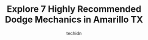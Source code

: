 ---
layout: ampstory
image: https://images.unsplash.com/photo-1567808291548-fc3ee04dbcf0?ixlib=rb-4.0.3&ixid=MnwxMjA3fDB8MHxwaG90by1wYWdlfHx8fGVufDB8fHx8&auto=format&fit=crop&w=640&h=853&q=80
author: techidn
featured: false
description: Entrust your vehicle to the 7 best Dodge Mechanic in Amarillo TX, USA and experience the difference they can make. With their extensive knowledge, state-of-the-art facilities, and commitment
title: Explore 7 Highly Recommended Dodge Mechanics in Amarillo TX
cover:
   title: Explore 7 Highly Recommended Dodge Mechanics in Amarillo TX
   subtitle: Rickpate
   background: https://images.unsplash.com/photo-1567808291548-fc3ee04dbcf0?ixlib=rb-4.0.3&ixid=MnwxMjA3fDB8MHxwaG90by1wYWdlfHx8fGVufDB8fHx8&auto=format&fit=crop&w=640&h=853&q=80

pages: 
 - layout: thirds
   top: <h1>#1 All Star Dodge Chrysler Jeep Ram Fiat</h1>
   bottom: "<p>Would give 3-1/2stars if available. Stranded just around the corner of the dealership on an offramp. My fuel pump went out. I called both Dodge dealerships, but each o</p>"
   background: https://www.knot35.com/toplist/wp-content/uploads/2023/06/best-dodge-mechanic-1-in-amarillo-tx-1685831995.jpeg
   backgroundblur: true
 - layout: thirds
   top: <h1>#2 Aardvark Automotive</h1>
   bottom: "<p>5825 Canyon Dr, Amarillo, TX 79110, United States</p>"
   background: https://www.knot35.com/toplist/wp-content/uploads/2023/06/best-dodge-mechanic-2-in-amarillo-tx-1685831995.jpeg
   cta:
      link: https://www.knot35.com/toplist/explore-7-highly-recommended-dodge-mechanics-in-amarillo-tx/
      text: Explore 7 Highly Recommended Dodge Mechanics in Amarillo TX
 - layout: thirds
   top: <h1>#3 Top Gun Auto Service & Repair</h1>
   bottom: "<p>3021 SW 26th Ave, Amarillo, TX 79109, United States</p>"
   background: https://www.knot35.com/toplist/wp-content/uploads/2023/06/best-dodge-mechanic-3-in-amarillo-tx-1685831996.jpeg
   cta:
      link: https://www.knot35.com/toplist/explore-7-highly-recommended-dodge-mechanics-in-amarillo-tx/
      text: Explore 7 Highly Recommended Dodge Mechanics in Amarillo TX
 - layout: thirds
   top: <h1>#4 Panhandle Eurotech Automotive</h1>
   bottom: "<p>5562 Bluebird St, Amarillo, TX 79109, United States</p>"
   background: https://images.unsplash.com/photo-1489648022186-8f49310909a0?ixlib=rb-4.0.3&ixid=MnwxMjA3fDB8MHxwaG90by1wYWdlfHx8fGVufDB8fHx8&auto=format&fit=crop&w=640&h=853&q=80
   cta:
      link: https://www.knot35.com/toplist/explore-7-highly-recommended-dodge-mechanics-in-amarillo-tx/
      text: Explore 7 Highly Recommended Dodge Mechanics in Amarillo TX
 - layout: thirds
   top: <h1>#5 APR1 Automotive Performance & Repair</h1>
   bottom: "<p>4470 Canyon Dr, Amarillo, TX 79109, United States</p>"
   background: https://images.unsplash.com/photo-1567095761054-7a02e69e5c43?ixlib=rb-4.0.3&ixid=MnwxMjA3fDB8MHxwaG90by1wYWdlfHx8fGVufDB8fHx8&auto=format&fit=crop&w=640&h=853&q=80
   cta:
      link: https://www.knot35.com/toplist/explore-7-highly-recommended-dodge-mechanics-in-amarillo-tx/
      text: Explore 7 Highly Recommended Dodge Mechanics in Amarillo TX
 - layout: thirds
   top: <h1>#6 Jeff Durbin Automotive</h1>
   bottom: "<p>4522 Maverick St, Amarillo, TX 79109, United States</p>"
   background: https://images.unsplash.com/photo-1564951434112-64d74cc2a2d7?ixlib=rb-4.0.3&ixid=MnwxMjA3fDB8MHxwaG90by1wYWdlfHx8fGVufDB8fHx8&auto=format&fit=crop&w=640&h=853&q=80
   cta:
      link: https://www.knot35.com/toplist/explore-7-highly-recommended-dodge-mechanics-in-amarillo-tx/
      text: Explore 7 Highly Recommended Dodge Mechanics in Amarillo TX
 - layout: thirds
   top: <h1>#7 C&J Automotive and Diesel</h1>
   bottom: "<p>201 W Loop 335 S, Amarillo, TX 79118, United States</p>"
   background: https://images.unsplash.com/photo-1527066579998-dbbae57f45ce?ixlib=rb-4.0.3&ixid=MnwxMjA3fDB8MHxwaG90by1wYWdlfHx8fGVufDB8fHx8&auto=format&fit=crop&w=640&h=853&q=80
   cta:
      link: https://www.knot35.com/toplist/explore-7-highly-recommended-dodge-mechanics-in-amarillo-tx/
      text: Explore 7 Highly Recommended Dodge Mechanics in Amarillo TX
 - layout: thirds
   middle: Continue reading...
   background: https://plus.unsplash.com/premium_photo-1664640458616-3c74f8cb4589?ixlib=rb-4.0.3&ixid=MnwxMjA3fDB8MHxwaG90by1wYWdlfHx8fGVufDB8fHx8&auto=format&fit=crop&w=640&h=853&q=80
   cta:
      link: https://www.knot35.com/toplist/explore-7-highly-recommended-dodge-mechanics-in-amarillo-tx/
      text: Explore 7 Highly Recommended Dodge Mechanics in Amarillo TX
      
---